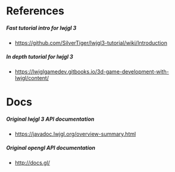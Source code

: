 # References 
##### Fast tutorial intro for lwjgl 3
* https://github.com/SilverTiger/lwjgl3-tutorial/wiki/Introduction
##### In depth tutorial for lwjgl 3
* https://lwjglgamedev.gitbooks.io/3d-game-development-with-lwjgl/content/

# Docs
##### Original lwjgl 3 API documentation
* https://javadoc.lwjgl.org/overview-summary.html
##### Original opengl API documentation
* http://docs.gl/
